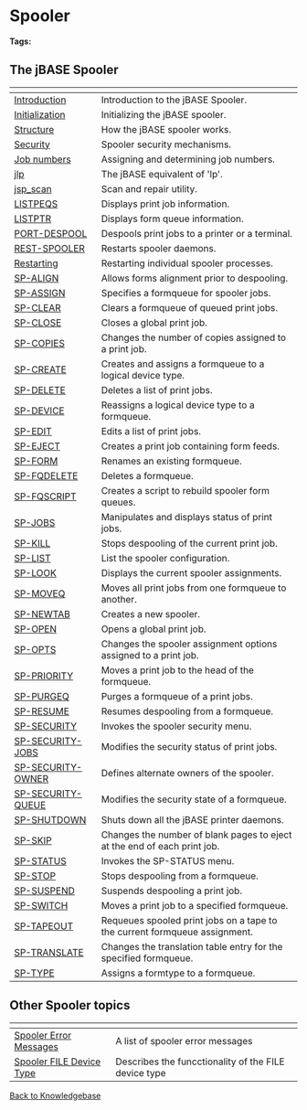 # Spooler

<PageHeader />

**Tags:**
<badge text='printer' vertical='middle' />
<badge text='print spooler' vertical='middle' />
<badge text='jbase spooler' vertical='middle' />
<badge text='spooler' vertical='middle' />

## The jBASE Spooler

| <!----> | <!----> |
| ---     | ---     |
| [Introduction](./jbase-spooler-introduction/README.md) | Introduction to the jBASE Spooler.                                         |
| [Initialization](./spooler-initialization/README.md)   | Initializing the jBASE spooler.                                            |
| [Structure](./spooler-structure/README.md)             | How the jBASE spooler works.                                               |
| [Security](./spooler-security/README.md)               | Spooler security mechanisms.                                               |
| [Job numbers](./print-job-numbers/README.md)           | Assigning and determining job numbers.                                     |
| [jlp](./jlp/README.md)                                 | The jBASE equivalent of 'lp'.                                              |
| [jsp_scan](./jsp_scan/README.md)                       | Scan and repair utility.                                                   |
| [LISTPEQS](./listpeqs/README.md)                       | Displays print job information.                                            |
| [LISTPTR](./listptr/README.md)                         | Displays form queue information.                                           |
| [PORT-DESPOOL](./port-despool/README.md)               | Despools print jobs to a printer or a terminal.                            |
| [REST-SPOOLER](./rest-spooler/README.md)               | Restarts spooler daemons.                                                  |
| [Restarting](./restarting-the-spooler/README.md)       | Restarting individual spooler processes.                                   |
| [SP-ALIGN](./sp-align/README.md)                       | Allows forms alignment prior to despooling.                                |
| [SP-ASSIGN](./sp-assign/README.md)                     | Specifies a formqueue for spooler jobs.                                    |
| [SP-CLEAR](./sp-clear/README.md)                       | Clears a formqueue of queued print jobs.                                   |
| [SP-CLOSE](./sp-close/README.md)                       | Closes a global print job.                                                 |
| [SP-COPIES](./sp-copies/README.md)                     | Changes the number of copies assigned to a print job.                      |
| [SP-CREATE](./sp-create/README.md)                     | Creates and assigns a formqueue to a logical device type.                  |
| [SP-DELETE](./sp-delete/README.md)                     | Deletes a list of print jobs.                                              |
| [SP-DEVICE](./sp-device/README.md)                     | Reassigns a logical device type to a formqueue.                            |
| [SP-EDIT](./sp-edit/README.md)                         | Edits a list of print jobs.                                                |
| [SP-EJECT](./sp-eject/README.md)                       | Creates a print job containing form feeds.                                 |
| [SP-FORM](./sp-form/README.md)                         | Renames an existing formqueue.                                             |
| [SP-FQDELETE](./sp-fqdelete/README.md)                 | Deletes a formqueue.                                                       |
| [SP-FQSCRIPT](./sp-fqscript/README.md)                 | Creates a script to rebuild spooler form queues.                            |
| [SP-JOBS](./sp-jobs/README.md)                         | Manipulates and displays status of print jobs.                             |
| [SP-KILL](./sp-kill/README.md)                         | Stops despooling of the current print job.                                 |
| [SP-LIST](./sp-list/README.md)                         | List the spooler configuration.                                            |
| [SP-LOOK](./sp-look/README.md)                         | Displays the current spooler assignments.                                  |
| [SP-MOVEQ](./sp-moveq/README.md)                       | Moves all print jobs from one formqueue to another.                        |
| [SP-NEWTAB](./sp-newtab/README.md)                     | Creates a new spooler.                                                     |
| [SP-OPEN](./sp-open/README.md)                         | Opens a global print job.                                                  |
| [SP-OPTS](./sp-opts/README.md)                         | Changes the spooler assignment options assigned to a print job.            |
| [SP-PRIORITY](./sp-priority/README.md)                 | Moves a print job to the head of the formqueue.                            |
| [SP-PURGEQ](./sp-purgeq/README.md)                     | Purges a formqueue of a print jobs.                                        |
| [SP-RESUME](./sp-resume/README.md)                     | Resumes despooling from a formqueue.                                       |
| [SP-SECURITY](./sp-security/README.md)                 | Invokes the spooler security menu.                                         |
| [SP-SECURITY-JOBS](./sp-security-jobs/README.md)       | Modifies the security status of print jobs.                                |
| [SP-SECURITY-OWNER](./sp-security-owner/README.md)     | Defines alternate owners of the spooler.                                   |
| [SP-SECURITY-QUEUE](./sp-security-queue/README.md)     | Modifies the security state of a formqueue.                                |
| [SP-SHUTDOWN](./sp-shutdown/README.md)                 | Shuts down all the jBASE printer daemons.                                  |
| [SP-SKIP](./sp-skip/README.md)                         | Changes the number of blank pages to eject at the end of each print job.   |
| [SP-STATUS](./sp-status/README.md)                     | Invokes the SP-STATUS menu.                                                |
| [SP-STOP](./sp-stop/README.md)                         | Stops despooling from a formqueue.                                         |
| [SP-SUSPEND](./sp-suspend/README.md)                   | Suspends despooling a print job.                                           |
| [SP-SWITCH](./sp-switch/README.md)                     | Moves a print job to a specified formqueue.                                |
| [SP-TAPEOUT](./sp-tapeout/README.md)                   | Requeues spooled print jobs on a tape to the current formqueue assignment. |
| [SP-TRANSLATE](./sp-translate/README.md)               | Changes the translation table entry for the specified formqueue.           |
| [SP-TYPE](./sp-type/README.md)                         | Assigns a formtype to a formqueue.                                         |

## Other Spooler topics

| <!----> | <!----> |
| ---     | ---     |
| [Spooler Error Messages](./spooler-error-messages/README.md) | A list of spooler error messages                                     |
| [Spooler FILE Device Type](./spooler-file-device-type/README.md) | Describes the funcctionality of the FILE device type             |

[Back to Knowledgebase](./../README.md)

<PageFooter />
